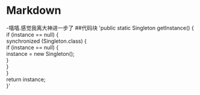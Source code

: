 # Markdown
-嘻嘻.感觉我离大神进一步了
##代码块
'public static Singleton getInstance() {  
       if (instance == null) {  
          synchronized (Singleton.class) {  
              if (instance == null) {  
                  instance = new Singleton();  
              }  
          }  
      }  
      return instance;  
  }'

